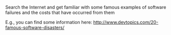 Search the Internet and get familiar with some famous examples of software failures and the costs that have occurred from them

E.g., you can find some information here: http://www.devtopics.com/20-famous-software-disasters/
